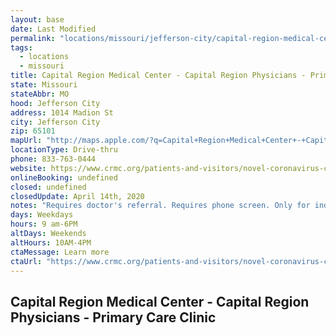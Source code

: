 ```yaml
---
layout: base
date: Last Modified
permalink: "locations/missouri/jefferson-city/capital-region-medical-center-capital-region-physicians-primary-care-clinic/"
tags:
  - locations
  - missouri
title: Capital Region Medical Center - Capital Region Physicians - Primary Care Clinic
state: Missouri
stateAbbr: MO
hood: Jefferson City
address: 1014 Madion St
city: Jefferson City
zip: 65101
mapUrl: "http://maps.apple.com/?q=Capital+Region+Medical+Center+-+Capital+Region+Physicians+-+Primary+Care+Clinic&address=1014+Madion+St,Jefferson+City,Missouri,65101"
locationType: Drive-thru
phone: 833-763-0444
website: https://www.crmc.org/patients-and-visitors/novel-coronavirus-covid-19/
onlineBooking: undefined
closed: undefined
closedUpdate: April 14th, 2020
notes: "Requires doctor's referral. Requires phone screen. Only for individuals with symptoms."
days: Weekdays
hours: 9 am-6PM
altDays: Weekends
altHours: 10AM-4PM
ctaMessage: Learn more
ctaUrl: "https://www.crmc.org/patients-and-visitors/novel-coronavirus-covid-19/"
---
```

## Capital Region Medical Center - Capital Region Physicians - Primary Care Clinic